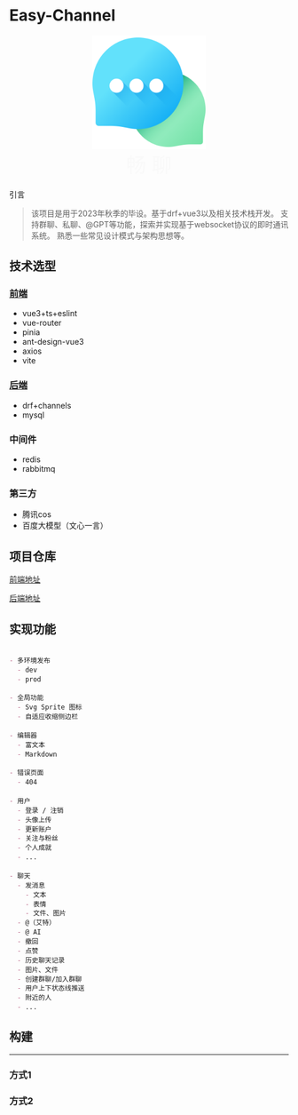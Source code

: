 # Easy-Channel



<center><img src="./assets/chat.png" alt="chat" style="zoom:40%;" /></center>



<div style="text-align: center;font-family: 'SimSun', sans-serif;font-size: 36px;color: #f9f9f9;line-height: 1.5;">
畅 聊</div>



引言

> 该项目是用于2023年秋季的毕设。基于drf+vue3以及相关技术栈开发。
> 支持群聊、私聊、@GPT等功能，探索并实现基于websocket协议的即时通讯系统。
> 熟悉一些常见设计模式与架构思想等。

## 技术选型

### [ 前端](https://github.com/lzb200244/easychannel-back)

-   vue3+ts+eslint
-   vue-router
-   pinia
-   ant-design-vue3
-   axios
-   vite

### [后端](https://github.com/lzb200244/easychannel-back)

-   drf+channels
-   mysql

### 中间件

-   redis
-   rabbitmq

### 第三方

-   腾讯cos
-   百度大模型（文心一言）

## 项目仓库

[前端地址]()

[后端地址]()

## 实现功能

```markdown

- 多环境发布
  - dev
  - prod
  
- 全局功能
  - Svg Sprite 图标
  - 自适应收缩侧边栏
  
- 编辑器
  - 富文本
  - Markdown
  
- 错误页面
  - 404
  
- 用户
  - 登录 / 注销
  - 头像上传
  - 更新账户
  - 关注与粉丝
  - 个人成就
  - ... 

- 聊天
  - 发消息
  	- 文本
  	- 表情
  	- 文件、图片
  - @（艾特） 
  - @ AI
  - 撤回
  - 点赞
  - 历史聊天记录
  - 图片、文件
  - 创建群聊/加入群聊
  - 用户上下状态线推送
  - 附近的人
  - ... 

```





## 构建

---

### 方式1



### 方式2



